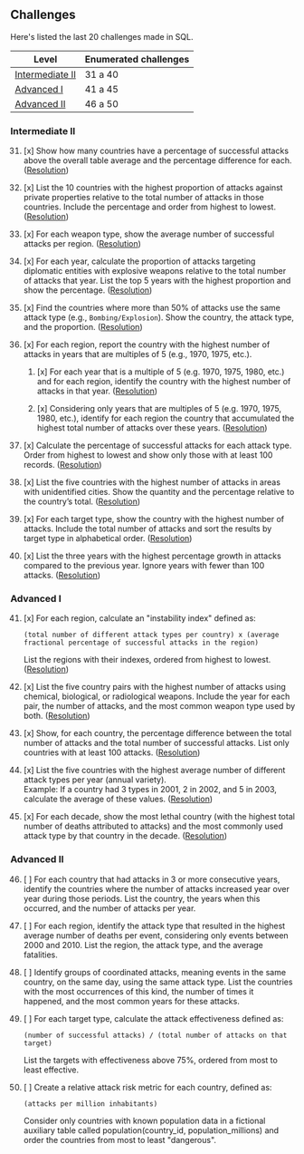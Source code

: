 ## Challenges
Here's listed the last 20 challenges made in SQL.

| Level | Enumerated challenges |
|-|-|
| [Intermediate II](#intermediate-ii) | 31 a 40 |
| [Advanced I](#advanced-i) | 41 a 45 |
| [Advanced II](#advanced-ii) | 46 a 50 |

### Intermediate II
31. [x] Show how many countries have a percentage of successful attacks above the overall table average and the percentage difference for each. ([Resolution](/sql/eng/questao_31.sql))

32. [x] List the 10 countries with the highest proportion of attacks against private properties relative to the total number of attacks in those countries. Include the percentage and order from highest to lowest. ([Resolution](/sql/eng/questao_32.sql))

33. [x] For each weapon type, show the average number of successful attacks per region. ([Resolution](/sql/eng/questao_33.sql))

34. [x] For each year, calculate the proportion of attacks targeting diplomatic entities with explosive weapons relative to the total number of attacks that year. List the top 5 years with the highest proportion and show the percentage. ([Resolution](/sql/eng/questao_34.sql))

35. [x] Find the countries where more than 50% of attacks use the same attack type (e.g., `Bombing/Explosion`). Show the country, the attack type, and the proportion. ([Resolution](/sql/eng/questao_35.sql))

36. [x] For each region, report the country with the highest number of attacks in years that are multiples of 5 (e.g., 1970, 1975, etc.).
    1. [x] For each year that is a multiple of 5 (e.g. 1970, 1975, 1980, etc.) and for each region, identify the country with the highest number of attacks in that year. ([Resolution](/sql/eng/questao_36.1.sql))

    2. [x] Considering only years that are multiples of 5 (e.g. 1970, 1975, 1980, etc.), identify for each region the country that accumulated the highest total number of attacks over these years. ([Resolution](/sql/eng/questao_36.2.sql))

37. [x] Calculate the percentage of successful attacks for each attack type. Order from highest to lowest and show only those with at least 100 records. ([Resolution](/sql/eng/questao_37.sql))

38. [x] List the five countries with the highest number of attacks in areas with unidentified cities. Show the quantity and the percentage relative to the country’s total. ([Resolution](/sql/eng/questao_38.sql))

39. [x] For each target type, show the country with the highest number of attacks. Include the total number of attacks and sort the results by target type in alphabetical order. ([Resolution](/sql/eng/questao_39.sql))

40. [x] List the three years with the highest percentage growth in attacks compared to the previous year. Ignore years with fewer than 100 attacks. ([Resolution](/sql/eng/questao_40.sql))

### Advanced I
41. [x] For each region, calculate an "instability index" defined as:
    ```
    (total number of different attack types per country) x (average fractional percentage of successful attacks in the region)
    ```
    List the regions with their indexes, ordered from highest to lowest. ([Resolution](/sql/eng/questao_41.sql))

42. [x] List the five country pairs with the highest number of attacks using chemical, biological, or radiological weapons. Include the year for each pair, the number of attacks, and the most common weapon type used by both. ([Resolution](/sql/eng/questao_42.sql))

43. [x] Show, for each country, the percentage difference between the total number of attacks and the total number of successful attacks. List only countries with at least 100 attacks. ([Resolution](/sql/eng/questao_43.sql))

44. [x] List the five countries with the highest average number of different attack types per year (annual variety).  
    Example: If a country had 3 types in 2001, 2 in 2002, and 5 in 2003, calculate the average of these values. ([Resolution](/sql/eng/questao_44.sql))

45. [x] For each decade, show the most lethal country (with the highest total number of deaths attributed to attacks) and the most commonly used attack type by that country in the decade. ([Resolution](/sql/eng/questao_45.sql))

### Advanced II
46. [ ] For each country that had attacks in 3 or more consecutive years, identify the countries where the number of attacks increased year over year during those periods. List the country, the years when this occurred, and the number of attacks per year.

47. [ ] For each region, identify the attack type that resulted in the highest average number of deaths per event, considering only events between 2000 and 2010. List the region, the attack type, and the average fatalities.

48. [ ] Identify groups of coordinated attacks, meaning events in the same country, on the same day, using the same attack type. List the countries with the most occurrences of this kind, the number of times it happened, and the most common years for these attacks.

49. [ ] For each target type, calculate the attack effectiveness defined as:
    ```
    (number of successful attacks) / (total number of attacks on that target)
    ```
    List the targets with effectiveness above 75%, ordered from most to least effective.

50. [ ] Create a relative attack risk metric for each country, defined as:
    ```
    (attacks per million inhabitants)
    ```
    Consider only countries with known population data in a fictional auxiliary table called population(country_id, population_millions) and order the countries from most to least "dangerous".
